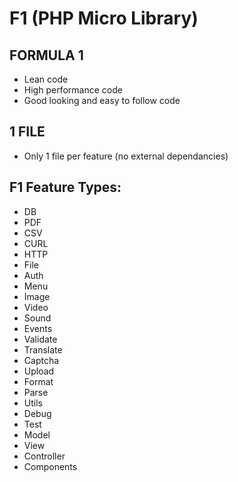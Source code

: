 # F1 (PHP Micro Library)
  
## FORMULA 1
- Lean code
- High performance code
- Good looking and easy to follow code

## 1 FILE
- Only 1 file per feature (no external dependancies)

## F1 Feature Types:
- DB
- PDF
- CSV
- CURL
- HTTP
- File
- Auth
- Menu
- Image
- Video
- Sound
- Events
- Validate
- Translate
- Captcha
- Upload
- Format
- Parse
- Utils
- Debug
- Test
- Model
- View
- Controller
- Components